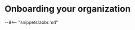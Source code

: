 <!-- SPDX-License-Identifier: CC-BY-4.0 -->
<!-- Copyright Contributors to the Egeria project 2020. -->

# Onboarding your organization


--8<-- "snippets/abbr.md"
